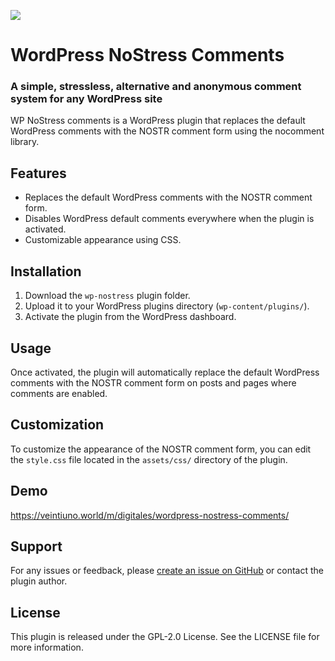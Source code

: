![](https://imagedelivery.net/wyrwp3c-j0gDDUWgnE7lig/52d4ddbf-4de5-479a-e297-2210cb475f00/public)

# WordPress NoStress Comments

### A simple, stressless, alternative and anonymous comment system for any WordPress site

WP NoStress comments is a WordPress plugin that replaces the default WordPress comments with the NOSTR comment form using the nocomment library.

## Features

- Replaces the default WordPress comments with the NOSTR comment form.
- Disables WordPress default comments everywhere when the plugin is activated.
- Customizable appearance using CSS.

## Installation

1. Download the `wp-nostress` plugin folder.
2. Upload it to your WordPress plugins directory (`wp-content/plugins/`).
3. Activate the plugin from the WordPress dashboard.

## Usage

Once activated, the plugin will automatically replace the default WordPress comments with the NOSTR comment form on posts and pages where comments are enabled.

## Customization

To customize the appearance of the NOSTR comment form, you can edit the `style.css` file located in the `assets/css/` directory of the plugin.

## Demo

https://veintiuno.world/m/digitales/wordpress-nostress-comments/

## Support

For any issues or feedback, please [create an issue on GitHub](https://github.com/your-github-username/wp-nostress/issues) or contact the plugin author.

## License

This plugin is released under the GPL-2.0 License. See the LICENSE file for more information.

